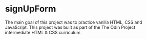 # signUpForm


The main goal of this project was to practice vanilla HTML, CSS and JavaScript. This project was built as part of the The Odin Project intermediate HTML & CSS curriculum.

